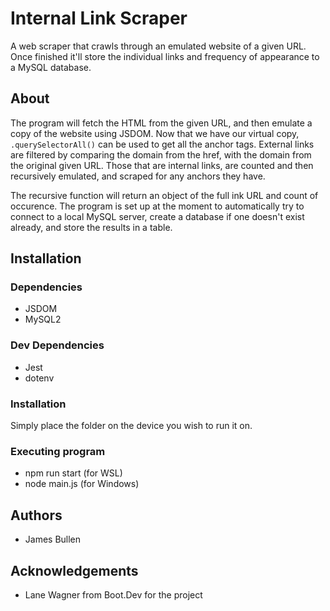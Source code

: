 # Internal Link Scraper
A web scraper that crawls through an emulated website of a given URL. Once finished it'll store the individual links and frequency of appearance to a MySQL database.

## About
The program will fetch the HTML from the given URL, and then emulate a copy of the website using JSDOM. Now that we have our virtual copy, `.querySelectorAll()` can be used to get all the anchor tags. External links are filtered by comparing the domain from the href, with the domain from the original given URL. Those that are internal links, are counted and then recursively emulated, and scraped for any anchors they have.

The recursive function will return an object of the full ink URL and count of occurence. The program is set up at the moment to automatically try to connect to a local MySQL server, create a database if one doesn't exist already, and store the results in a table.

## Installation
### Dependencies
- JSDOM
- MySQL2

### Dev Dependencies
- Jest
- dotenv

### Installation
Simply place the folder on the device you wish to run it on.

### Executing program
- npm run start <website URL> (for WSL)
- node main.js <website URL> (for Windows)

## Authors
- James Bullen

## Acknowledgements
- Lane Wagner from Boot.Dev for the project
